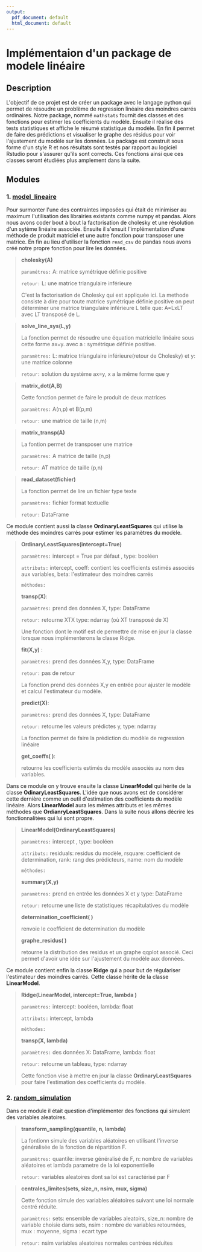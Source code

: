 ```yaml
---
output:
  pdf_document: default
  html_document: default
---
```

# Implémentaion d'un package de modele linéaire
## Description
L'objectif de ce projet est de créer un package avec le langage python qui permet de
résoudre un problème de regression linéaire des moindres carrés ordinaires. Notre package, nommé `mathstats` fournit des classes
et des fonctions pour estimer les coefficients du modèle. Ensuite il réalise des tests statistiques
et affiche le résumé statistique du modèle. En fin il permet de faire des prédictions et 
visualiser le graphe des résidus pour voir l'ajustement du modèle sur les données. Le package est construit 
sous forme d'un style R et nos résultats sont testés par rapport au logiciel Rstudio 
pour s'assurer qu'ils sont corrects.
Ces fonctions ainsi que ces classes seront étudiées plus amplement dans la suite.

## Modules

### 1. [model_lineaire]()

Pour surmonter l'une des contraintes imposées qui était de minimiser au maximum l'utilisation des
librairies existants comme numpy et pandas. Alors nous avons coder bout à bout la factorisation de 
cholesky et une résolution d'un sytème linéaire associée. Ensuite il s'ensuit l'implémentation d'une méthode
de produit matriciel et une autre fonction pour transposer une matrice. En fin au lieu d'utiliser 
la fonction `read_csv` de pandas nous avons créé notre propre fonction pour lire les données.

> **cholesky(A)**
> 
> `paramétres:` A: matrice symétrique définie positive
> 
> `retour:` L: une matrice triangulaire inférieure
> 
> C'est la factorisation de Cholesky qui est appliquée ici. La methode consiste à dire 
> pour toute matrice symétrique définie positive on peut déterminer une matrice triangulaire inférieure L telle que:
>  A=LxLT avec LT transposé de L.

> **solve_line_sys(L,y)**
> 
> La fonction permet de résoudre une équation matricielle linéaire sous cette
> forme ax=y. avec a : symétrique définie positive.
>
>`paramètres:` 
> L: matrice triangulaire inférieure(retour de Cholesky) et y: une matrice colonne 
>       
> `retour:` solution du système ax=y, x a la même forme que y                 

> **matrix_dot(A,B)**
> 
> Cette fonction permet de faire le produit de deux matrices
> 
> `paramètres:` A(n,p) et B(p,m) 
> 
> `retour:` une matrice de taille (n,m)

> **matrix_transp(A)**
> 
> La fontion  permet de transposer une matrice
> 
> `paramètres:` A matrice de taille (n,p)
> 
> `retour:` AT matrice de taille (p,n)

> **read_dataset(fichier)**
> 
> La fonction permet de lire un fichier type texte
> 
> `paramètres:` fichier format textuelle
> 
> `retour:` DataFrame


Ce module contient aussi la classe **OrdinaryLeastSquares** qui utilise la méthode 
des moindres carrés pour estimer les paramètres du modèle.

> **OrdinaryLeastSquares(intercept=True)**
> 
> `paramètres:` intercept = True par défaut , type: booléen 
> 
> `attributs:` intercept, coeff: contient les coefficients estimés associés aux variables, beta: l'estimateur des moindres carrés
> 
> `méthodes:` 
> 
> **transp(X)**: 
> 
> `paramètres:` prend des données X, type: DataFrame
> 
> `retour:` retourne XTX type: ndarray (où XT transposé de X) 
> 
> Une fonction dont le motif est de permettre de mise en jour la classe lorsque nous implémenterons la classe Ridge.
> 
>**fit(X,y)** : 
> 
> `paramètres:`  prend des données X,y, type: DataFrame
> 
>  `retour:` pas de retour
> 
> La fonction prend des données X,y en entrée pour ajuster le modèle et calcul l'estimateur du modèle.
> 
> **predict(X)**:
> 
> `paramètres:` prend des données X, type: DataFrame
> 
> `retour:`  retourne les valeurs prédictes y, type: ndarray 
> 
> La fonction permet de faire la prédiction  du modèle de regression linéaire
> 
>**get_coeffs( )**:
> 
> retourne les coefficients estimés du modèle associés au nom des variables.
> 

Dans ce module on y trouve ensuite la classe **LinearModel** qui hérite de la classe
**OdinaryLeastSquares**. L'idée que nous avons est de considérer cette dernière comme un outil d'estimation
des coefficients du modèle linéaire. Alors **LinearModel** aura les mêmes attributs et
les mêmes méthodes que **OrdianryLeastSquares**. Dans la suite nous allons décrire les fonctionnalitées qui lui sont propre.

> **LinearModel(OrdinaryLeastSquares)**
> 
> `paramètres:` intercept , type: booléen
> 
> `attributs:` residuals: residus du modèle, rsquare: coefficient de determination, rank: rang des prédicteurs, name: nom du modèle 
> 
> `méthodes:`
> 
> **summary(X,y)**
> 
> `paramètres:` prend en entrée les données X et y type: DataFrame
> 
> `retour:` retourne une liste de statistiques récapitulatives du modèle
> 
> **determination_coefficient( )**
> 
> renvoie le coefficient de determination du modèle
> 
> **graphe_residus( )**
> 
> retourne la distribution des residus et un graphe qqplot associé. Ceci permet d'avoir une idée sur l'ajustement
> du modèle aux données.
>

Ce module contient enfin la classe **Ridge** qui a pour but de régulariser l'estimateur des moindres carrés.
Cette classe hérite de la classe **LinearModel**.

> **Ridge(LinearModel, intercept=True, lambda )**
> 
> `paramètres:` intercept: booléen, lambda: float
> 
> `attributs:`  intercept, lambda
> 
> `méthodes:` 
> 
> **transp(X, lambda)**
> 
> `paramètres:` des données X: DataFrame, lambda: float
> 
> `retour:` retourne un tableau, type: ndarray
> 
> Cette fonction  vise à mettre en jour la classe **OrdinaryLeastSquares** pour faire l'estimation des coefficients du modèle.
> 


### 2. [random_simulation]()

Dans ce module il était question d'implémenter des fonctions qui 
simulent des variables aleatoires.

> **transform_sampling(quantile, n, lambda)**
> 
> La fontionn simule des variables aléatoires en utilisant l'inverse généralisée de la fonction de répartition F.
> 
> `paramètres:` quantile: inverse généralisé de F, n: nombre de variables aléatoires et lambda parametre de la loi exponentielle
> 
>`retour:` variables aleatoires dont sa loi est caractérisé par F

>**centrales_limites(sets, size_n, nsim, mux, sigma)**
> 
> Cette fonction simule des variables aléatoires suivant une loi normale centré réduite.
> 
> `paramètres:` sets: ensemble de variables aleatoirs, size_n: nombre de variable choisie dans sets, nsim : nombre de variables retournées, mux : moyenne, sigma : ecart type 
> 
> `retour:` nsim variables aleatoires normales centrées réduites
